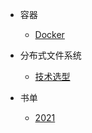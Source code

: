 - 容器
  - [Docker](container/docker.md)

- 分布式文件系统
  - [技术选型](file/technicalSelection.md)

- 书单
  - [2021](book/2021.md)
